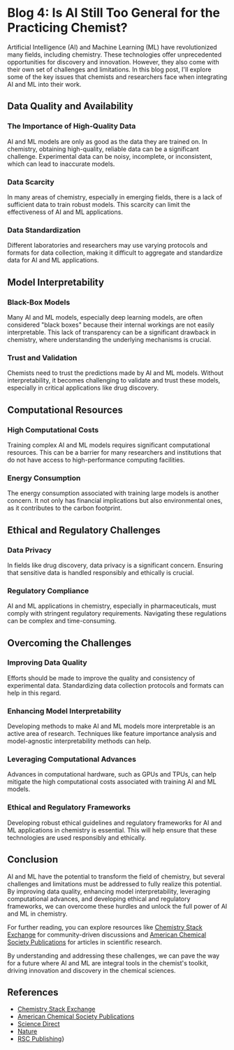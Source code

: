 
# Blog 4: Is AI Still Too General for the Practicing Chemist?

Artificial Intelligence (AI) and Machine Learning (ML) have revolutionized many fields, including chemistry. These technologies offer unprecedented opportunities for discovery and innovation. However, they also come with their own set of challenges and limitations. In this blog post, I'll explore some of the key issues that chemists and researchers face when integrating AI and ML into their work.

## Data Quality and Availability

### The Importance of High-Quality Data

AI and ML models are only as good as the data they are trained on. In chemistry, obtaining high-quality, reliable data can be a significant challenge. Experimental data can be noisy, incomplete, or inconsistent, which can lead to inaccurate models.

### Data Scarcity

In many areas of chemistry, especially in emerging fields, there is a lack of sufficient data to train robust models. This scarcity can limit the effectiveness of AI and ML applications.

### Data Standardization

Different laboratories and researchers may use varying protocols and formats for data collection, making it difficult to aggregate and standardize data for AI and ML applications.

## Model Interpretability

### Black-Box Models

Many AI and ML models, especially deep learning models, are often considered "black boxes" because their internal workings are not easily interpretable. This lack of transparency can be a significant drawback in chemistry, where understanding the underlying mechanisms is crucial.

### Trust and Validation

Chemists need to trust the predictions made by AI and ML models. Without interpretability, it becomes challenging to validate and trust these models, especially in critical applications like drug discovery.

## Computational Resources

### High Computational Costs

Training complex AI and ML models requires significant computational resources. This can be a barrier for many researchers and institutions that do not have access to high-performance computing facilities.

### Energy Consumption

The energy consumption associated with training large models is another concern. It not only has financial implications but also environmental ones, as it contributes to the carbon footprint.

## Ethical and Regulatory Challenges

### Data Privacy

In fields like drug discovery, data privacy is a significant concern. Ensuring that sensitive data is handled responsibly and ethically is crucial.

### Regulatory Compliance

AI and ML applications in chemistry, especially in pharmaceuticals, must comply with stringent regulatory requirements. Navigating these regulations can be complex and time-consuming.

## Overcoming the Challenges

### Improving Data Quality

Efforts should be made to improve the quality and consistency of experimental data. Standardizing data collection protocols and formats can help in this regard.

### Enhancing Model Interpretability

Developing methods to make AI and ML models more interpretable is an active area of research. Techniques like feature importance analysis and model-agnostic interpretability methods can help.

### Leveraging Computational Advances

Advances in computational hardware, such as GPUs and TPUs, can help mitigate the high computational costs associated with training AI and ML models.

### Ethical and Regulatory Frameworks

Developing robust ethical guidelines and regulatory frameworks for AI and ML applications in chemistry is essential. This will help ensure that these technologies are used responsibly and ethically.

## Conclusion

AI and ML have the potential to transform the field of chemistry, but several challenges and limitations must be addressed to fully realize this potential. By improving data quality, enhancing model interpretability, leveraging computational advances, and developing ethical and regulatory frameworks, we can overcome these hurdles and unlock the full power of AI and ML in chemistry.

For further reading, you can explore resources like [Chemistry Stack Exchange](https://chemistry.stackexchange.com/) for community-driven discussions and [American Chemical Society Publications](https://pubs.acs.org/page/vi/jpc-machine-learning.html) for articles in scientific research.

By understanding and addressing these challenges, we can pave the way for a future where AI and ML are integral tools in the chemist's toolkit, driving innovation and discovery in the chemical sciences.

## References

- [Chemistry Stack Exchange](https://chemistry.stackexchange.com/)
- [American Chemical Society Publications](https://pubs.acs.org/page/vi/jpc-machine-learning.html)
- [Science Direct](https://www.sciencedirect.com/science/article/pii/S2095809923002813)
- [Nature](https://www.nature.com/articles/s41557-021-00716-z)
- [RSC Publishing](https://pubs.rsc.org/en/content/articlelanding/2023/sc/d2sc05089g)}